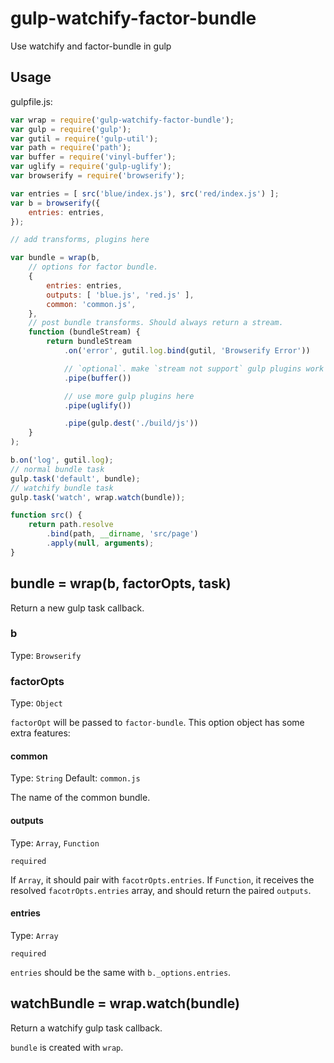 # gulp-watchify-factor-bundle
Use watchify and factor-bundle in gulp

## Usage

gulpfile.js:

```javascript
var wrap = require('gulp-watchify-factor-bundle');
var gulp = require('gulp');
var gutil = require('gulp-util');
var path = require('path');
var buffer = require('vinyl-buffer');
var uglify = require('gulp-uglify');
var browserify = require('browserify');

var entries = [ src('blue/index.js'), src('red/index.js') ];
var b = browserify({
    entries: entries,
});

// add transforms, plugins here

var bundle = wrap(b,
    // options for factor bundle.
    {
        entries: entries,
        outputs: [ 'blue.js', 'red.js' ],
        common: 'common.js',
    },
    // post bundle transforms. Should always return a stream.
    function (bundleStream) {
        return bundleStream
            .on('error', gutil.log.bind(gutil, 'Browserify Error'))

            // `optional`. make `stream not support` gulp plugins work
            .pipe(buffer())

            // use more gulp plugins here
            .pipe(uglify())

            .pipe(gulp.dest('./build/js'))
    }
);

b.on('log', gutil.log);
// normal bundle task
gulp.task('default', bundle);
// watchify bundle task
gulp.task('watch', wrap.watch(bundle));

function src() {
    return path.resolve
        .bind(path, __dirname, 'src/page')
        .apply(null, arguments);
}
```

## bundle = wrap(b, factorOpts, task)

Return a new gulp task callback.

### b

Type: `Browserify`


### factorOpts

Type: `Object`

`factorOpt` will be passed to `factor-bundle`.
This option object  has some extra features:


#### common

Type: `String`
Default: `common.js`

The name of the common bundle.

#### outputs

Type: `Array`, `Function`

`required`

If `Array`, it should pair with `facotrOpts.entries`.
If `Function`, it receives the resolved `facotrOpts.entries` array, and should return the paired `outputs`.

#### entries

Type: `Array`

`required`

`entries` should be the same with `b._options.entries`.

## watchBundle = wrap.watch(bundle)

Return a watchify gulp task callback.

`bundle` is created with `wrap`.


